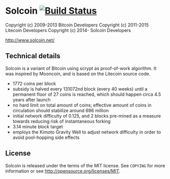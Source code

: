 Solcoin [![Build Status](https://travis-ci.org/solcoin-project/solcoin.svg?branch=master)](https://travis-ci.org/solcoin-project/solcoin)
=======

Copyright (c) 2009-2013 Bitcoin Developers
Copyright (c) 2011-2015 Litecoin Developers
Copyright (c) 2014-     Solcoin Developers

http://www.solcoin.net/


Technical details
-----------------

Solcoin is a variant of Bitcoin using scrypt as proof-of-work algorithm. It was inspired by Mooncoin, and is based on the Litecoin source code.

 - 1772 coins per block
 - subsidy is halved every 131072nd block (every 40 weeks) until
   a permanent floor of 27 coins is reached, which should happen
   circa 4.5 years after launch
 - no hard limit on total amount of coins; effective amount of
   coins in circulation should stabilize around 696 million
 - initial network difficulty of 0.125, and 2 blocks pre-mined
   as a measure towards reducing risk of instantaneous forking
 - 3.14 minute block target
 - employs the Kimoto Gravity Well to adjust network difficulty
   in order to avoid pool-hopping side effects


License
-------

Solcoin is released under the terms of the MIT license. See `COPYING` for more
information or see http://opensource.org/licenses/MIT.

